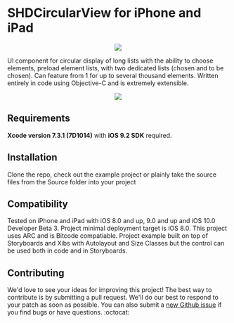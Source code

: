 # SHDCircularView for iPhone and iPad

<p align="center">
<a href="http://www.shadeapps.com">
  <img src ="https://cloud.githubusercontent.com/assets/2706049/16354268/11bc80b8-3a9f-11e6-88c3-409af72416be.jpg"/>
</a>
</p>

UI component for circular display of long lists with the ability to choose elements, preload element lists, with two dedicated lists (chosen and to be chosen). Can feature from 1 for up to several thousand elements. Written entirely in code using Objective-C and is extremely extensible.

<p align="center">
<a href="http://www.shadeapps.com">
  <img src ="https://media.giphy.com/media/l46Cq6AwllE92dhaU/giphy.gif"/>
</a>
</p>

## Requirements

**Xcode version 7.3.1 (7D1014)** with **iOS 9.2 SDK** required.

## Installation

Clone the repo, check out the example project or plainly take the source files from the Source folder into your project

## Compatibility

Tested on iPhone and iPad with iOS 8.0 and up, 9.0 and up and iOS 10.0 Developer Beta 3. Project minimal deployment target is iOS 8.0.
This project uses ARC and is Bitcode compatiable. Project example built on top of Storyboards and Xibs with Autolayout and Size Classes but the control can be used both in code and in Storyboards.

## Contributing

We'd love to see your ideas for improving this project! The best way to contribute is by submitting a pull request. We'll do our best to respond to your patch as soon as possible. You can also submit a [new Github issue](https://github.com/ShadeApps/SHDCircularView/issues/new) if you find bugs or have questions. :octocat:
